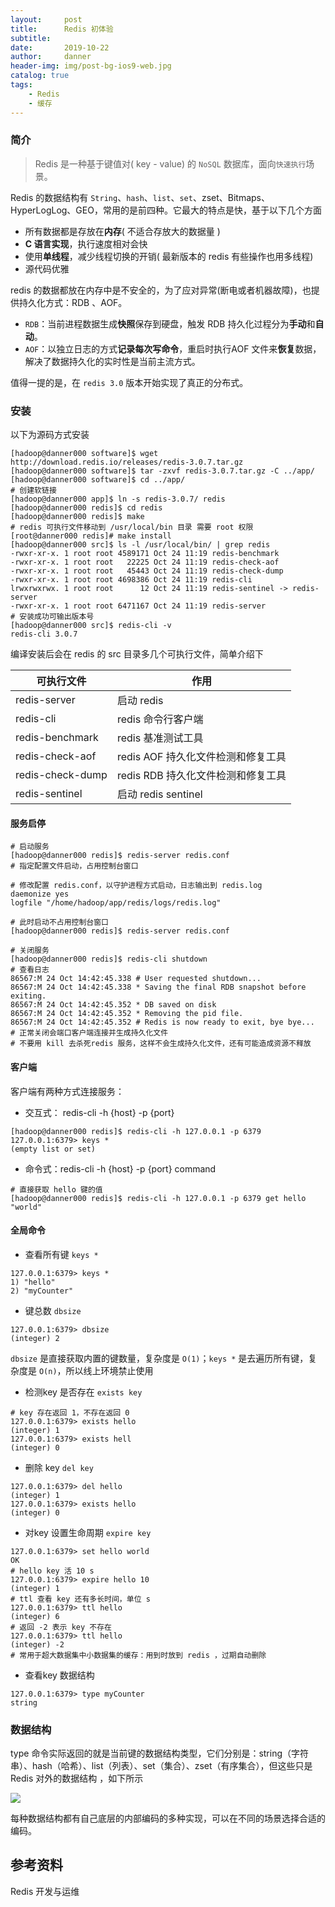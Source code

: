 ```yaml
---
layout:     post
title:      Redis 初体验
subtitle:  
date:       2019-10-22
author:     danner
header-img: img/post-bg-ios9-web.jpg
catalog: true
tags:
    - Redis
    - 缓存
---
```


### 简介

> Redis 是一种基于键值对( key - value) 的 `NoSQL` 数据库，面向`快速执行`场景。

Redis 的数据结构有 `String`、`hash`、`list`、`set`、zset、Bitmaps、HyperLogLog、GEO，常用的是前四种。它最大的特点是快，基于以下几个方面

- 所有数据都是存放在**内存**( 不适合存放大的数据量 )
- **C 语言实现**，执行速度相对会快
- 使用**单线程**，减少线程切换的开销( 最新版本的 redis 有些操作也用多线程)
- 源代码优雅

redis 的数据都放在内存中是不安全的，为了应对异常(断电或者机器故障)，也提供持久化方式：RDB 、AOF。

- `RDB`：当前进程数据生成**快照**保存到硬盘，触发 RDB 持久化过程分为**手动**和**自动**。
- `AOF`：以独立日志的方式**记录每次写命令**，重启时执行AOF 文件来**恢复**数据，解决了数据持久化的实时性是当前主流方式。

值得一提的是，在 `redis 3.0` 版本开始实现了真正的分布式。

### 安装

以下为源码方式安装

```shell
[hadoop@danner000 software]$ wget http://download.redis.io/releases/redis-3.0.7.tar.gz
[hadoop@danner000 software]$ tar -zxvf redis-3.0.7.tar.gz -C ../app/
[hadoop@danner000 software]$ cd ../app/
# 创建软链接
[hadoop@danner000 app]$ ln -s redis-3.0.7/ redis
[hadoop@danner000 redis]$ cd redis
[hadoop@danner000 redis]$ make
# redis 可执行文件移动到 /usr/local/bin 目录 需要 root 权限
[root@danner000 redis]# make install
[hadoop@danner000 src]$ ls -l /usr/local/bin/ | grep redis
-rwxr-xr-x. 1 root root 4589171 Oct 24 11:19 redis-benchmark
-rwxr-xr-x. 1 root root   22225 Oct 24 11:19 redis-check-aof
-rwxr-xr-x. 1 root root   45443 Oct 24 11:19 redis-check-dump
-rwxr-xr-x. 1 root root 4698386 Oct 24 11:19 redis-cli
lrwxrwxrwx. 1 root root      12 Oct 24 11:19 redis-sentinel -> redis-server
-rwxr-xr-x. 1 root root 6471167 Oct 24 11:19 redis-server
# 安装成功可输出版本号
[hadoop@danner000 src]$ redis-cli -v
redis-cli 3.0.7
```

编译安装后会在 redis 的 src 目录多几个可执行文件，简单介绍下

| 可执行文件       | 作用                               |
| ---------------- | ---------------------------------- |
| redis-server     | 启动 redis                         |
| redis-cli        | redis 命令行客户端                 |
| redis-benchmark  | redis 基准测试工具                 |
| redis-check-aof  | redis AOF 持久化文件检测和修复工具 |
| redis-check-dump | redis RDB 持久化文件检测和修复工具 |
| redis-sentinel   | 启动 redis sentinel                |

#### 服务启停

```shell
# 启动服务
[hadoop@danner000 redis]$ redis-server redis.conf 
# 指定配置文件启动，占用控制台窗口
```

```shell
# 修改配置 redis.conf，以守护进程方式启动，日志输出到 redis.log
daemonize yes
logfile "/home/hadoop/app/redis/logs/redis.log"

# 此时启动不占用控制台窗口
[hadoop@danner000 redis]$ redis-server redis.conf 
```

```shell
# 关闭服务
[hadoop@danner000 redis]$ redis-cli shutdown
# 查看日志
86567:M 24 Oct 14:42:45.338 # User requested shutdown...
86567:M 24 Oct 14:42:45.338 * Saving the final RDB snapshot before exiting.
86567:M 24 Oct 14:42:45.352 * DB saved on disk
86567:M 24 Oct 14:42:45.352 * Removing the pid file.
86567:M 24 Oct 14:42:45.352 # Redis is now ready to exit, bye bye...
# 正常关闭会端口客户端连接并生成持久化文件
# 不要用 kill 去杀死redis 服务，这样不会生成持久化文件，还有可能造成资源不释放
```

#### 客户端

客户端有两种方式连接服务：

- 交互式：  redis-cli  -h {host}  -p {port} 

```shell
[hadoop@danner000 redis]$ redis-cli -h 127.0.0.1 -p 6379
127.0.0.1:6379> keys *
(empty list or set)
```

- 命令式：redis-cli  -h {host}  -p {port}  command

```shell
# 直接获取 hello 键的值
[hadoop@danner000 redis]$ redis-cli -h 127.0.0.1 -p 6379 get hello
"world"
```

#### 全局命令

- 查看所有键 `keys *`

```shell
127.0.0.1:6379> keys *
1) "hello"
2) "myCounter"
```

-  键总数  `dbsize`

```shell
127.0.0.1:6379> dbsize
(integer) 2
```

`dbsize` 是直接获取内置的键数量，复杂度是 `O(1)`；`keys *` 是去遍历所有键，复杂度是 `O(n)`，所以线上环境禁止使用

- 检测key 是否存在 `exists key`

```shell
# key 存在返回 1，不存在返回 0
127.0.0.1:6379> exists hello
(integer) 1
127.0.0.1:6379> exists hell
(integer) 0
```

- 删除 key `del key`

```shell
127.0.0.1:6379> del hello
(integer) 1
127.0.0.1:6379> exists hello
(integer) 0
```

- 对key 设置生命周期  `expire key`

```shell
127.0.0.1:6379> set hello world
OK
# hello key 活 10 s
127.0.0.1:6379> expire hello 10
(integer) 1
# ttl 查看 key 还有多长时间，单位 s
127.0.0.1:6379> ttl hello
(integer) 6
# 返回 -2 表示 key 不存在
127.0.0.1:6379> ttl hello
(integer) -2
# 常用于超大数据集中小数据集的缓存：用到时放到 redis ，过期自动删除
```

- 查看key 数据结构

```shell
127.0.0.1:6379> type myCounter
string
```

### 数据结构

type 命令实际返回的就是当前键的数据结构类型，它们分别是：string（字符串）、hash（哈希）、list（列表）、set（集合）、zset（有序集合），但这些只是 Redis 对外的数据结构 ，如下所示

![](https://vendanner.github.io/img/redis/type.png)

每种数据结构都有自己底层的内部编码的多种实现，可以在不同的场景选择合适的编码。









## 参考资料

Redis 开发与运维

